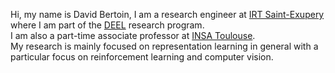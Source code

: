 Hi, my name is David Bertoin, I am a research engineer at [IRT Saint-Exupery](https://www.irt-saintexupery.com/fr/) where I am part of the [DEEL](https://www.deel.ai/) research program.  
I am also a part-time associate professor at [INSA Toulouse](https://www.insa-toulouse.fr/fr/index.html).  
My research is mainly focused on representation learning in general with a particular focus on reinforcement learning and computer vision.
